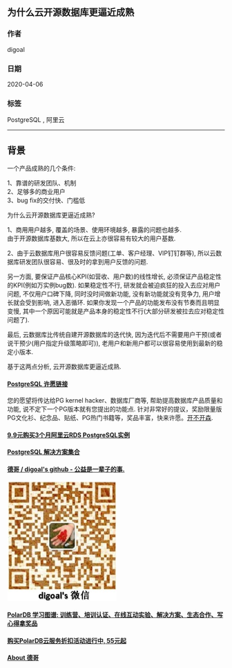 ## 为什么云开源数据库更逼近成熟  
  
### 作者  
digoal  
  
### 日期  
2020-04-06  
  
### 标签  
PostgreSQL , 阿里云  
  
----  
  
## 背景  
一个产品成熟的几个条件:  
  
1、靠谱的研发团队、机制  
2、足够多的商业用户  
3、bug fix的交付快、门槛低  
  
为什么云开源数据库更逼近成熟?  
  
1、商用用户越多, 覆盖的场景、使用环境越多, 暴露的问题也越多.   
由于开源数据库基数大, 所以在云上亦很容易有较大的用户基数.   
  
2、由于云数据库用户很容易反馈问题(工单、客户经理、VIP钉钉群等), 所以云数据库研发团队很容易、很及时的拿到用户反馈的问题.  
  
另一方面, 要保证产品核心KPI(如营收、用户数)的线性增长, 必须保证产品稳定性的KPI(例如万实例bug数). 如果稳定性不行, 研发就会被迫疯狂的投入去应对用户问题, 不仅用户口碑下降, 同时没时间做新功能, 没有新功能就没有竞争力, 用户增长就会受到影响, 进入恶循环. 如果你发现一个产品的功能发布没有节奏而且明显变慢, 其中一个原因可能就是产品本身的稳定性不行(大部分研发被拉去应对稳定性问题了).   
    
最后, 云数据库比传统自建开源数据库的迭代快, 因为迭代后不需要用户干预(或者说干预少(用户指定升级策略即可)), 老用户和新用户都可以很容易使用到最新的稳定小版本.   
  
基于这两点分析, 云开源数据库更逼近成熟.   
   
    
  
  
  
  
  
  
  
  
  
  
  
  
  
  
  
  
  
  
  
  
  
  
  
  
  
  
  
  
  
  
  
  
  
  
  
  
  
  
  
  
  
  
  
  
  
  
  
  
  
  
  
  
  
#### [PostgreSQL 许愿链接](https://github.com/digoal/blog/issues/76 "269ac3d1c492e938c0191101c7238216")
您的愿望将传达给PG kernel hacker、数据库厂商等, 帮助提高数据库产品质量和功能, 说不定下一个PG版本就有您提出的功能点. 针对非常好的提议，奖励限量版PG文化衫、纪念品、贴纸、PG热门书籍等，奖品丰富，快来许愿。[开不开森](https://github.com/digoal/blog/issues/76 "269ac3d1c492e938c0191101c7238216").  
  
  
#### [9.9元购买3个月阿里云RDS PostgreSQL实例](https://www.aliyun.com/database/postgresqlactivity "57258f76c37864c6e6d23383d05714ea")
  
  
#### [PostgreSQL 解决方案集合](https://yq.aliyun.com/topic/118 "40cff096e9ed7122c512b35d8561d9c8")
  
  
#### [德哥 / digoal's github - 公益是一辈子的事.](https://github.com/digoal/blog/blob/master/README.md "22709685feb7cab07d30f30387f0a9ae")
  
  
![digoal's wechat](../pic/digoal_weixin.jpg "f7ad92eeba24523fd47a6e1a0e691b59")
  
  
#### [PolarDB 学习图谱: 训练营、培训认证、在线互动实验、解决方案、生态合作、写心得拿奖品](https://www.aliyun.com/database/openpolardb/activity "8642f60e04ed0c814bf9cb9677976bd4")
  
  
#### [购买PolarDB云服务折扣活动进行中, 55元起](https://www.aliyun.com/activity/new/polardb-yunparter?userCode=bsb3t4al "e0495c413bedacabb75ff1e880be465a")
  
  
#### [About 德哥](https://github.com/digoal/blog/blob/master/me/readme.md "a37735981e7704886ffd590565582dd0")
  
